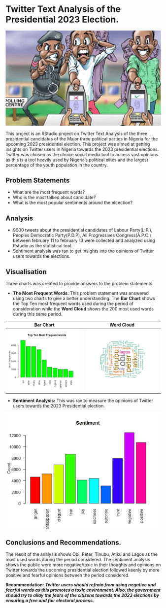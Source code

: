 # Twitter Text Analysis of the Presidential 2023 Election.

![](Voters.jpg)

This project is an RStudio project on Twitter Text Analysis of the three presidential candidates of the Major  three political parties in Nigeria for the upcoming 2023 presidential election. This project was aimed at getting insights on Twitter users in Nigeria towards the 2023 presidential elections. Twitter was chosen as the choice social media tool to access vast opinions as this is a tool heavily used by Nigeria’s political elites and the largest percentage of the youth population in the country.

## Problem Statements
- What are the most frequent words?
- Who is the most talked about candidate?
- What is the most popular sentiments around the elcection?

## Analysis
- 9000 tweets about the presidential candidates of Labour Party(L.P.), Peoples Democratic Party(P.D.P), All Progressives Congress(A.P.C.) between february 11 to february 13 were collected and analyzed using Rstudio as the statistical tool.
- Sentiment analysis was ran to get insights into the opinions of Twitter users towards the elections.

## Visualisation
Three charts was created to provide answers to the problem statements.

- **The Most Frequent Words:** 
This problem statement was answered using two charts to give a better understanding. The **Bar Chart** shows the Top Ten most frequent words used during the period of consideration while the **Word Cloud** shows the 200 most used words during this same period.

| Bar Chart             | Word Cloud  |
:----------------------:|:--------------:
![Top Ten Most Frequent Words](Frequent_Word.jpeg) | ![Top 200 Most used words](Word_Cloud.jpeg)

- **Sentiment Analysis:** This was ran to measure the opinions of Twitter users towards the 2023 Presidential election.

![Sentiment Analysis Charts](sentiment_analysis.jpeg)

## Conclusions and Recommendations.
The result of the analysis shows Obi, Peter, Tinubu, Atiku and Lagos as the most used words during the period considered.
The sentiment analysis shows the public were more negative/toxic in their thoughts and opinions on Twitter towards the upcoming presidential election followed keenly by more positive and fearful opinions between the period considered.

**Recommendation:** **_Twitter users should refrain from using negative and fearful words as this promotes a toxic environment. Also, the government should try to allay the fears of the citizens towards the 2023 elections by ensuring a free and fair electoral process._**

 
